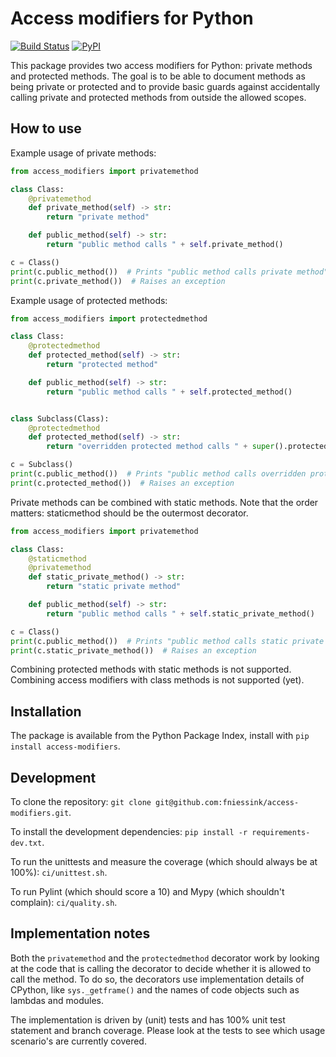 # Access modifiers for Python

[![Build Status](https://travis-ci.com/fniessink/access-modifiers.svg?branch=master)](https://travis-ci.com/fniessink/access-modifiers)
[![PyPI](https://img.shields.io/pypi/v/access-modifiers.svg)](https://pypi.python.org/pypi/access-modifiers)

This package provides two access modifiers for Python: private methods and protected methods. The goal is to be able to document methods as being private or protected and to provide basic guards against accidentally calling private and protected methods from outside the allowed scopes.

## How to use

Example usage of private methods:

```python
from access_modifiers import privatemethod

class Class:
    @privatemethod
    def private_method(self) -> str:
        return "private method"

    def public_method(self) -> str:
        return "public method calls " + self.private_method()

c = Class()
print(c.public_method())  # Prints "public method calls private method"
print(c.private_method())  # Raises an exception
```

Example usage of protected methods:

```python
from access_modifiers import protectedmethod

class Class:
    @protectedmethod
    def protected_method(self) -> str:
        return "protected method"

    def public_method(self) -> str:
        return "public method calls " + self.protected_method()


class Subclass(Class):
    @protectedmethod
    def protected_method(self) -> str:
        return "overridden protected method calls " + super().protected_method()

c = Subclass()
print(c.public_method())  # Prints "public method calls overridden protected method calls protected method"
print(c.protected_method())  # Raises an exception
```

Private methods can be combined with static methods. Note that the order matters: staticmethod should be the outermost decorator.

```python
from access_modifiers import privatemethod

class Class:
    @staticmethod
    @privatemethod
    def static_private_method() -> str:
        return "static private method"

    def public_method(self) -> str:
        return "public method calls " + self.static_private_method()

c = Class()
print(c.public_method())  # Prints "public method calls static private method"
print(c.static_private_method())  # Raises an exception
```

Combining protected methods with static methods is not supported. Combining access modifiers with class methods is not supported (yet).

## Installation

The package is available from the Python Package Index, install with `pip install access-modifiers`.

## Development 

To clone the repository: `git clone git@github.com:fniessink/access-modifiers.git`.

To install the development dependencies: `pip install -r requirements-dev.txt`.

To run the unittests and measure the coverage (which should always be at 100%): `ci/unittest.sh`.

To run Pylint (which should score a 10) and Mypy (which shouldn't complain): `ci/quality.sh`.

## Implementation notes

Both the `privatemethod` and the `protectedmethod` decorator work by looking at the code that is calling the decorator to decide whether it is allowed to call the method. To do so, the decorators use implementation details of CPython, like `sys._getframe()` and the names of code objects such as lambdas and modules. 

The implementation is driven by (unit) tests and has 100% unit test statement and branch coverage. Please look at the tests to see which usage scenario's are currently covered.
